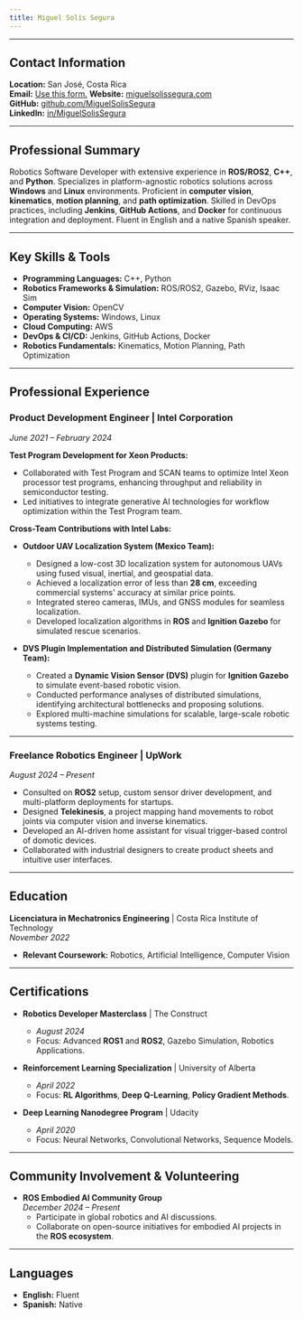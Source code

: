 ```yaml
---
title: Miguel Solís Segura
---
```


---

## Contact Information

**Location:** San José, Costa Rica  
**Email:** [Use this form.](https://miguelsolissegura.com/contact)
**Website:** [miguelsolissegura.com](http://miguelsolissegura.com)  
**GitHub:** [github.com/MiguelSolisSegura](https://github.com/MiguelSolisSegura)  
**LinkedIn:** [in/MiguelSolisSegura](https://linkedin.com/in/MiguelSolisSegura)

---

## **Professional Summary**

Robotics Software Developer with extensive experience in **ROS/ROS2**, **C++**, and **Python**. Specializes in platform-agnostic robotics solutions across **Windows** and **Linux** environments. Proficient in **computer vision**, **kinematics**, **motion planning**, and **path optimization**. Skilled in DevOps practices, including **Jenkins**, **GitHub Actions**, and **Docker** for continuous integration and deployment. Fluent in English and a native Spanish speaker.

---

## **Key Skills & Tools**

- **Programming Languages:** C++, Python  
- **Robotics Frameworks & Simulation:** ROS/ROS2, Gazebo, RViz, Isaac Sim  
- **Computer Vision:** OpenCV  
- **Operating Systems:** Windows, Linux  
- **Cloud Computing:** AWS  
- **DevOps & CI/CD:** Jenkins, GitHub Actions, Docker  
- **Robotics Fundamentals:** Kinematics, Motion Planning, Path Optimization  

---

## **Professional Experience**

### **Product Development Engineer** | Intel Corporation  
*June 2021 – February 2024*  

**Test Program Development for Xeon Products:**
- Collaborated with Test Program and SCAN teams to optimize Intel Xeon processor test programs, enhancing throughput and reliability in semiconductor testing.  
- Led initiatives to integrate generative AI technologies for workflow optimization within the Test Program team.

**Cross-Team Contributions with Intel Labs:**

- **Outdoor UAV Localization System (Mexico Team):**
  - Designed a low-cost 3D localization system for autonomous UAVs using fused visual, inertial, and geospatial data.
  - Achieved a localization error of less than **28 cm**, exceeding commercial systems' accuracy at similar price points.
  - Integrated stereo cameras, IMUs, and GNSS modules for seamless localization.
  - Developed localization algorithms in **ROS** and **Ignition Gazebo** for simulated rescue scenarios.

- **DVS Plugin Implementation and Distributed Simulation (Germany Team):**
  - Created a **Dynamic Vision Sensor (DVS)** plugin for **Ignition Gazebo** to simulate event-based robotic vision.
  - Conducted performance analyses of distributed simulations, identifying architectural bottlenecks and proposing solutions.
  - Explored multi-machine simulations for scalable, large-scale robotic systems testing.

---

### **Freelance Robotics Engineer** | UpWork  
*August 2024 – Present*  
- Consulted on **ROS2** setup, custom sensor driver development, and multi-platform deployments for startups.  
- Designed **Telekinesis**, a project mapping hand movements to robot joints via computer vision and inverse kinematics.  
- Developed an AI-driven home assistant for visual trigger-based control of domotic devices.  
- Collaborated with industrial designers to create product sheets and intuitive user interfaces.

---

## **Education**

**Licenciatura in Mechatronics Engineering** | Costa Rica Institute of Technology  
*November 2022*  
- **Relevant Coursework:** Robotics, Artificial Intelligence, Computer Vision  

---

## **Certifications**

- **Robotics Developer Masterclass** | The Construct  
  - *August 2024*  
  - Focus: Advanced **ROS1** and **ROS2**, Gazebo Simulation, Robotics Applications.

- **Reinforcement Learning Specialization** | University of Alberta  
  - *April 2022*  
  - Focus: **RL Algorithms**, **Deep Q-Learning**, **Policy Gradient Methods**.

- **Deep Learning Nanodegree Program** | Udacity  
  - *April 2020*  
  - Focus: Neural Networks, Convolutional Networks, Sequence Models.

---

## **Community Involvement & Volunteering**

- **ROS Embodied AI Community Group**  
  *December 2024 – Present*  
  - Participate in global robotics and AI discussions.  
  - Collaborate on open-source initiatives for embodied AI projects in the **ROS ecosystem**.

---

## **Languages**

- **English:** Fluent  
- **Spanish:** Native
